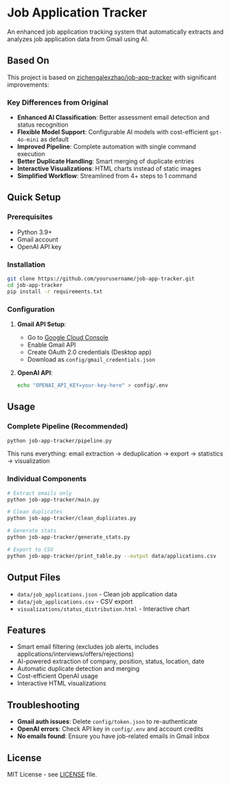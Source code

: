 # Job Application Tracker

An enhanced job application tracking system that automatically extracts and analyzes job application data from Gmail using AI.

## Based On

This project is based on [zichengalexzhao/job-app-tracker](https://github.com/zichengalexzhao/job-app-tracker) with significant improvements:

### Key Differences from Original
- **Enhanced AI Classification**: Better assessment email detection and status recognition
- **Flexible Model Support**: Configurable AI models with cost-efficient `gpt-4o-mini` as default
- **Improved Pipeline**: Complete automation with single command execution
- **Better Duplicate Handling**: Smart merging of duplicate entries
- **Interactive Visualizations**: HTML charts instead of static images
- **Simplified Workflow**: Streamlined from 4+ steps to 1 command

## Quick Setup

### Prerequisites
- Python 3.9+
- Gmail account
- OpenAI API key

### Installation
```bash
git clone https://github.com/yourusername/job-app-tracker.git
cd job-app-tracker
pip install -r requirements.txt
```

### Configuration
1. **Gmail API Setup**:
   - Go to [Google Cloud Console](https://console.cloud.google.com/)
   - Enable Gmail API
   - Create OAuth 2.0 credentials (Desktop app)
   - Download as `config/gmail_credentials.json`

2. **OpenAI API**:
   ```bash
   echo "OPENAI_API_KEY=your-key-here" > config/.env
   ```

## Usage

### Complete Pipeline (Recommended)
```bash
python job-app-tracker/pipeline.py
```
This runs everything: email extraction → deduplication → export → statistics → visualization

### Individual Components
```bash
# Extract emails only
python job-app-tracker/main.py

# Clean duplicates
python job-app-tracker/clean_duplicates.py

# Generate stats
python job-app-tracker/generate_stats.py

# Export to CSV
python job-app-tracker/print_table.py --output data/applications.csv
```

## Output Files
- `data/job_applications.json` - Clean job application data
- `data/job_applications.csv` - CSV export
- `visualizations/status_distribution.html` - Interactive chart

## Features
- Smart email filtering (excludes job alerts, includes applications/interviews/offers/rejections)
- AI-powered extraction of company, position, status, location, date
- Automatic duplicate detection and merging
- Cost-efficient OpenAI usage
- Interactive HTML visualizations

## Troubleshooting
- **Gmail auth issues**: Delete `config/token.json` to re-authenticate
- **OpenAI errors**: Check API key in `config/.env` and account credits
- **No emails found**: Ensure you have job-related emails in Gmail inbox

## License
MIT License - see [LICENSE](LICENSE) file.

